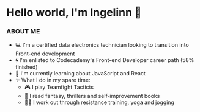 # Hello world, I'm Ingelinn 👋

### ABOUT ME

* 💻 I'm a certified data electronics technician looking to transition into Front-end development
* 🌀 I'm enlisted to Codecademy's Front-end Developer career path (58% finished)
* 🌱 I'm currently learning about JavaScript and React
* ✨ What I do in my spare time:
  - 🎮 I play Teamfight Tacticts
  - 📖 I read fantasy, thrillers and self-improvement books
  - 🏋️‍♀️ I work out through resistance training, yoga and jogging
